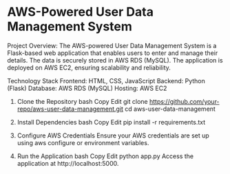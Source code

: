 # AWS-Powered User Data Management System

Project Overview:
The AWS-powered User Data Management System is a Flask-based web application that enables users to enter and manage their details. The data is securely stored in AWS RDS (MySQL). The application is deployed on AWS EC2, ensuring scalability and reliability.

Technology Stack
Frontend: HTML, CSS, JavaScript
Backend: Python (Flask)
Database: AWS RDS (MySQL)
Hosting: AWS EC2

1. Clone the Repository
bash
Copy
Edit
git clone https://github.com/your-repo/aws-user-data-management.git
cd aws-user-data-management
2. Install Dependencies
bash
Copy
Edit
pip install -r requirements.txt
3. Configure AWS Credentials
Ensure your AWS credentials are set up using aws configure or environment variables.

4. Run the Application
bash
Copy
Edit
python app.py
Access the application at http://localhost:5000.


